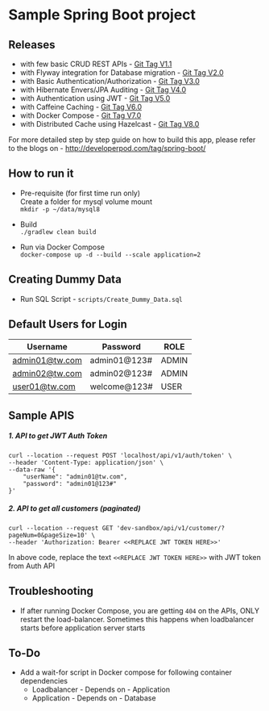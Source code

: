 # Sample Spring Boot project 

## Releases
 * with few basic CRUD REST APIs - [Git Tag V1.1](https://github.com/chatterjeesunit/spring-boot-app/tree/v1.1)
 * with Flyway integration for Database migration - [Git Tag V2.0](https://github.com/chatterjeesunit/spring-boot-app/tree/v2.0)
 * with Basic Authentication/Authorization - [Git Tag V3.0](https://github.com/chatterjeesunit/spring-boot-app/tree/v3.0)
 * with Hibernate Envers/JPA Auditing - [Git Tag V4.0](https://github.com/chatterjeesunit/spring-boot-app/tree/v4.0)
 * with Authentication using JWT - [Git Tag V5.0](https://github.com/chatterjeesunit/spring-boot-app/tree/v5.0)
 * with Caffeine Caching - [Git Tag V6.0](https://github.com/chatterjeesunit/spring-boot-app/tree/v6.0)
 * with Docker Compose - [Git Tag V7.0](https://github.com/chatterjeesunit/spring-boot-app/tree/v7.0)
 * with Distributed Cache using Hazelcast - [Git Tag V8.0](https://github.com/chatterjeesunit/spring-boot-app/tree/v8.0)
 
For more detailed step by step guide on how to build this app, please refer to the blogs on - http://developerpod.com/tag/spring-boot/


## How to run it
 * Pre-requisite (for first time run only) <br>
  Create a folder for mysql volume mount <br>
  `mkdir -p ~/data/mysql8`

 * Build<br>
   `./gradlew clean build`

 * Run via Docker Compose <br>
   `docker-compose up -d --build --scale application=2`

 
## Creating Dummy Data
 * Run SQL Script - `scripts/Create_Dummy_Data.sql`
 
 
## Default Users for Login
Username|Password|ROLE
--------|--------|-----
admin01@tw.com|admin01@123#|ADMIN
admin02@tw.com|admin02@123#|ADMIN
user01@tw.com|welcome@123#|USER

## Sample APIS

##### 1. API to get JWT Auth Token
```
curl --location --request POST 'localhost/api/v1/auth/token' \
--header 'Content-Type: application/json' \
--data-raw '{
    "userName": "admin01@tw.com",
    "password": "admin01@123#"
}'
```

##### 2. API to get all customers (paginated)
```
curl --location --request GET 'dev-sandbox/api/v1/customer/?pageNum=0&pageSize=10' \
--header 'Authorization: Bearer <<REPLACE JWT TOKEN HERE>>'
```
In above code, replace the text `<<REPLACE JWT TOKEN HERE>>` with JWT token from Auth API


## Troubleshooting
 * If after running Docker Compose, you are getting `404` on the APIs, ONLY restart the load-balancer.
 Sometimes this happens when loadbalancer starts before application server starts
 
 
 
## To-Do

 * Add a wait-for script in Docker compose for following container dependencies
   * Loadbalancer - Depends on - Application
   * Application  - Depends on - Database 
